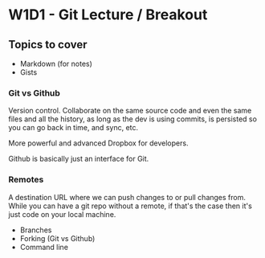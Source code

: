 W1D1 - Git Lecture / Breakout
=================

## Topics to cover

* Markdown (for notes)
* Gists

### Git vs Github

Version control. Collaborate on the same source code and even the same files and all the history, as long as the dev is using commits, is persisted so you can go back in time, and sync, etc. 

More powerful and advanced Dropbox for developers. 

Github is basically just an interface for Git. 

### Remotes

A destination URL where we can push changes to or pull changes from. While you can have a git repo without a remote, if that's the case then it's just code on your local machine. 

* Branches
* Forking (Git vs Github)
* Command line

